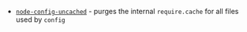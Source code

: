 - [`node-config-uncached`](https://github.com/MrBoolean/node-config-uncached) - purges the internal `require.cache` for all files used by `config`
